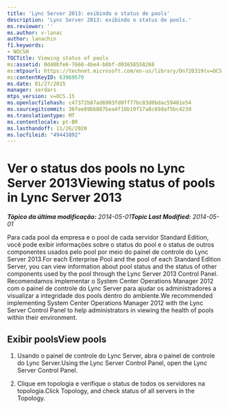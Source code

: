 ```yaml
---
title: 'Lync Server 2013: exibindo o status de pools'
description: 'Lync Server 2013: exibindo o status de pools.'
ms.reviewer: ''
ms.author: v-lanac
author: lanachin
f1.keywords:
- NOCSH
TOCTitle: Viewing status of pools
ms:assetid: 0d40bfe6-7660-4be4-b8bf-d03658558268
ms:mtpsurl: https://technet.microsoft.com/en-us/library/Dn720319(v=OCS.15)
ms:contentKeyID: 63969579
ms.date: 01/27/2015
manager: serdars
mtps_version: v=OCS.15
ms.openlocfilehash: c47372b87ad6903fd0ff77bc83d0bdac59481e54
ms.sourcegitcommit: 36fee89bb887bea4f18b19f17a8c69daf5bc423d
ms.translationtype: MT
ms.contentlocale: pt-BR
ms.lasthandoff: 11/26/2020
ms.locfileid: "49443892"
---
```

# <a name="viewing-status-of-pools-in-lync-server-2013"></a><span data-ttu-id="5a36f-103">Ver o status dos pools no Lync Server 2013</span><span class="sxs-lookup"><span data-stu-id="5a36f-103">Viewing status of pools in Lync Server 2013</span></span>

<div data-xmlns="http://www.w3.org/1999/xhtml">

<div class="topic" data-xmlns="http://www.w3.org/1999/xhtml" data-msxsl="urn:schemas-microsoft-com:xslt" data-cs="https://msdn.microsoft.com/">

<div data-asp="https://msdn2.microsoft.com/asp">



</div>

<div id="mainSection">

<div id="mainBody"><span data-ttu-id="5a36f-104">

<span> </span></span><span class="sxs-lookup"><span data-stu-id="5a36f-104">

<span> </span></span></span>

<span data-ttu-id="5a36f-105">_**Tópico da última modificação:** 2014-05-01_</span><span class="sxs-lookup"><span data-stu-id="5a36f-105">_**Topic Last Modified:** 2014-05-01_</span></span>

<span data-ttu-id="5a36f-106">Para cada pool da empresa e o pool de cada servidor Standard Edition, você pode exibir informações sobre o status do pool e o status de outros componentes usados pelo pool por meio do painel de controle do Lync Server 2013.</span><span class="sxs-lookup"><span data-stu-id="5a36f-106">For each Enterprise Pool and the pool of each Standard Edition Server, you can view information about pool status and the status of other components used by the pool through the Lync Server 2013 Control Panel.</span></span> <span data-ttu-id="5a36f-107">Recomendamos implementar o System Center Operations Manager 2012 com o painel de controle do Lync Server para ajudar os administradores a visualizar a integridade dos pools dentro do ambiente.</span><span class="sxs-lookup"><span data-stu-id="5a36f-107">We recommended implementing System Center Operations Manager 2012 with the Lync Server Control Panel to help administrators in viewing the health of pools within their environment.</span></span>

<div>

## <a name="view-pools"></a><span data-ttu-id="5a36f-108">Exibir pools</span><span class="sxs-lookup"><span data-stu-id="5a36f-108">View pools</span></span>

1.  <span data-ttu-id="5a36f-109">Usando o painel de controle do Lync Server, abra o painel de controle do Lync Server.</span><span class="sxs-lookup"><span data-stu-id="5a36f-109">Using the Lync Server Control Panel, open the Lync Server Control Panel.</span></span>

2.  <span data-ttu-id="5a36f-110">Clique em topologia e verifique o status de todos os servidores na topologia.</span><span class="sxs-lookup"><span data-stu-id="5a36f-110">Click Topology, and check status of all servers in the Topology.</span></span>

<span data-ttu-id="5a36f-111"></div>

</div>

<span> </span>

</div>

</div>

</span><span class="sxs-lookup"><span data-stu-id="5a36f-111"></div>

</div>

<span> </span>

</div>

</div>

</span></span></div>

